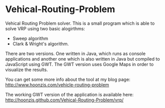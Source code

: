 Vehical-Routing-Problem
=======================

Vehical Routing Problem solver.
This is a small program which is able to solve VRP using two basic alogirthms:
- Sweep algorithm
- Clark & Wright's algorithm.

There are two versions. One written in Java, which runs as console applications and another one which is also written in Java but compiled to JavaScript using GWT.
The GWT version uses Google Maps in order to visualize the results.

You can get some more info about the tool at my blog page:
http://www.hoonzis.com/vehicle-routing-problem

The working GWT version of the application is available here:
http://hoonzis.github.com/Vehical-Routing-Problem/vrp/